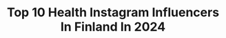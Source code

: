 ---
title: Top 10 Health Instagram Influencers In Finland In 2024
description: >-
  Find top health Instagram influencers in Finland in 2024. Most popular hashtags: #finland #hyvinvointi #sunset #photography.
platform: Instagram
hits: 45
text_top: Identify the most popular Instagram influencers on inBeat.
text_bottom: inBeat holds 45 Instagram influencers like this in Finland for you to pitch.
profiles:
  - username: "petrakorpi"
    fullname: >-
      P E T R A  W
    bio: >-
      🪐health coach 📖positive psychology student 🍋food lover & podcaster: @bella.table
    location: "Finland"
    followers: 31403
    engagement: 959
    commentsToLikes: 0.051988
    id: ck13cwag72h8p0i19yuspamka
    verified: false
    hashtags: "#makeup, #polarnopyret, #itcosmetics, #digineuvola"
  - username: "juli_linnea"
    fullname: >-
      Juli🧿
    bio: >-
      Traveling🌏 holistic health🌿
    location: "Finland"
    followers: 2084
    engagement: 1622
    commentsToLikes: 0.080726
    id: ckap63zgjealj0i78wirp19s0
    verified: false
    hashtags: "#europetravel, #traveldiaries, #france, #wearetravelgirls"
  - username: "martinaaitolehtiofficial"
    fullname: >-
      Martina Aitolehti
    bio: >-
      • I help and motivate women to be strong & healthy . > Take ownership of your own health Join 1 to 1 coaching 👇🏽 @bewellwithmartina
    location: "Finland"
    followers: 151167
    engagement: 63
    commentsToLikes: 0.007736
    id: ck139zvzznxgw0i19wf8kx5t9
    verified: true
    hashtags: "#bewellcoaching, #hyvinvointi, #bewell, #terveys"
  - username: "aleksileppinen"
    fullname: >-
      ALEKSI LEPPINEN
    bio: >-
      💭 Daily life, healthy lifestyle and good vibes Rakentamassa mun unelmaelämää 🤍🦋 Content creator & Enjoying life! / 📲 TikTok +23K Lisää👇🏼
    location: "Finland"
    followers: 27466
    engagement: 25
    commentsToLikes: 0.002839
    id: ck5cl1hg5y2660i11llzdpem5
    verified: false
    hashtags: "#sunset, #hyvinvointi, #levilapland, #womensfirst"
  - username: "myberryforest"
    fullname: >-
      Tiina Strandberg|Myberryforest - recipes for wellbeing
    bio: >-
      ♥ Highly sensitive holistic health coach ♥ Focus on nature, nutrition, energy healing & creativity ♥ Photographer, Expressive Arts Therapy
    location: "Finland"
    followers: 83182
    engagement: 16
    commentsToLikes: 0.213806
    id: ck0vxcbwsy78e0i19xy8yz9ia
    verified: false
    hashtags: "#sharinghappiness, #foodin, #myberryforest, #finnishnatureday"
  - username: "glow.by.zaarakhan"
    fullname: >-
      زحرا
    bio: >-
      🏋🏻‍♂️ Health & Fitness things • Flexible Dieting 💥 Sustainable weight loss - Backed by Science 🌏 ethnic • Afghanistan 🇦🇫 / Finland 🇫🇮 📍 Helsinki
    location: "Finland"
    followers: 8225
    engagement: 465
    commentsToLikes: 0.068381
    id: ckaotmx93wko70i78wx7bsczb
    verified: false
    hashtags: "#photography, #nature, #innerpeace, #naturephotography"
  - username: "maijuriskala"
    fullname: >-
      MAIJU RISKALA
    bio: >-
      🧚🏼 @mybnb_suomi 🤍 TEAM @gymnation 🎙 @omantienkulkijapodcast GET FIT, STAY HEALTHY myynnissä nyt ! 🔥
    location: "Finland"
    followers: 11579
    engagement: 952
    commentsToLikes: 0.025026
    id: ck55k2jm4yazs0i11jci1ify8
    verified: false
    hashtags: "#kiskis, #hyvinvointi, #fitness, #jengiviihtyy"
  - username: "aliisavilhelmiina"
    fullname: >-
      Aℓiiѕα M. ╳ Fitness lifestyle
    bio: >-
      ✘ 20 | Healthy lifestyle lover ✘ International marketing & accounting @ ÅA University🇫🇮🇸🇪 @myproteinfi athlete ”ALIISAMP” @glossyboxfi -30% ”ALIISA30”
    location: "Finland"
    followers: 2677
    engagement: 1157
    commentsToLikes: 0.061084
    id: ck5zymh4ea4xb0i14esti03dv
    verified: false
    hashtags: "#mynordichome, #myprotein, #myproteinfi, #fuelyourambition"
  - username: "la_tribu_des_chatons"
    fullname: >-
      Vanessa ✨💫
    bio: >-
      🗼Maman parisienne - Healthy 🌿 Fashionista🌹 Foodista🍰. 🍀 👶Augustin 15/06/17 👧 Capucine 29/08/19
    location: "Finland"
    followers: 4094
    engagement: 3241
    commentsToLikes: 0.348377
    id: ck8tcuq1i0r6z0j78y5c25mso
    verified: false
    hashtags: "#maman, #familyfirst, #amour, #bebeaout2019"
  - username: "sariheikkin"
    fullname: >-
      𝕊𝕒𝕣𝕚 * Content creator
    bio: >-
      📸 Nature & outdoors 🌎 Travel ❤️ On a journey of happy and healthy life ✨𝔽𝕚𝕟𝕕 𝕞𝕖 𝕨𝕙𝕖𝕣𝕖 𝕥𝕙𝕖 𝕨𝕚𝕝𝕕 𝕥𝕙𝕚𝕟𝕘𝕤 𝕒𝕣𝕖✨ 📍Kuhmo, FI ✉️ momentbysari@gmail.com
    location: "Finland"
    followers: 23145
    engagement: 1071
    commentsToLikes: 0.030751
    id: ck138m5v3gwux0i19rqu7oguj
    verified: false
    hashtags: "#finland, #ig, #the, #dof"
---